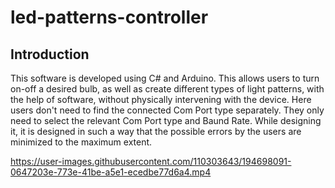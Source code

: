 # led-patterns-controller

## Introduction

This software is developed using C# and Arduino. This allows users to turn on-off a desired bulb, as well as create different types of light patterns, with the help of software, without physically intervening with the device. Here users don't need to find the connected Com Port type separately. They only need to select the relevant Com Port type and Baund Rate. While designing it, it is designed in such a way that the possible errors by the users are minimized to the maximum extent.





https://user-images.githubusercontent.com/110303643/194698091-0647203e-773e-41be-a5e1-ecedbe77d6a4.mp4





